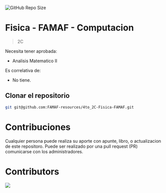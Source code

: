 ![GitHub Repo Size](https://img.shields.io/github/repo-size/FAMAF-resources/4to_2C-Fisica-FAMAF)

# Fisica - FAMAF - Computacion

> 2C

Necesita tener aprobada:

- Analisis Matematico II

Es correlativa de:

- No tiene.

## Clonar el repositorio

```bash
git git@github.com:FAMAF-resources/4to_2C-Fisica-FAMAF.git
```

# Contribuciones

Cualquier persona puede realiza su aporte con apunte, libro, o actualizacion de este repositoro. Puede ser realizado por una pull request (PR) comunicarse con los administradores.

# Contributors
<a href="https://github.com/FAMAF-resources/4to_2C-Fisica-FAMAF/graphs/contributors">
  <img src="https://contrib.rocks/image?repo=FAMAF-resources/4to_2C-Fisica-FAMAF"/>
</a>
